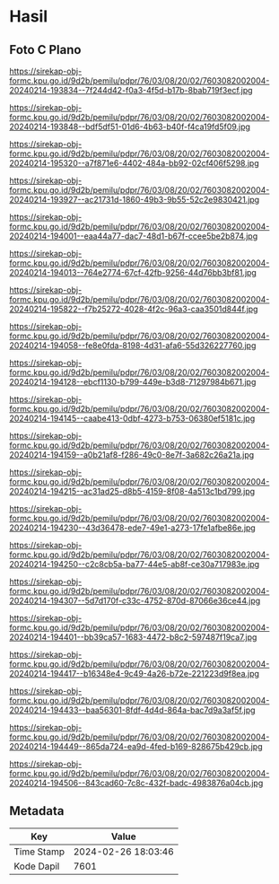 # Hasil

## Foto C Plano

https://sirekap-obj-formc.kpu.go.id/9d2b/pemilu/pdpr/76/03/08/20/02/7603082002004-20240214-193834--7f244d42-f0a3-4f5d-b17b-8bab719f3ecf.jpg

https://sirekap-obj-formc.kpu.go.id/9d2b/pemilu/pdpr/76/03/08/20/02/7603082002004-20240214-193848--bdf5df51-01d6-4b63-b40f-f4ca19fd5f09.jpg

https://sirekap-obj-formc.kpu.go.id/9d2b/pemilu/pdpr/76/03/08/20/02/7603082002004-20240214-195320--a7f871e6-4402-484a-bb92-02cf406f5298.jpg

https://sirekap-obj-formc.kpu.go.id/9d2b/pemilu/pdpr/76/03/08/20/02/7603082002004-20240214-193927--ac21731d-1860-49b3-9b55-52c2e9830421.jpg

https://sirekap-obj-formc.kpu.go.id/9d2b/pemilu/pdpr/76/03/08/20/02/7603082002004-20240214-194001--eaa44a77-dac7-48d1-b67f-ccee5be2b874.jpg

https://sirekap-obj-formc.kpu.go.id/9d2b/pemilu/pdpr/76/03/08/20/02/7603082002004-20240214-194013--764e2774-67cf-42fb-9256-44d76bb3bf81.jpg

https://sirekap-obj-formc.kpu.go.id/9d2b/pemilu/pdpr/76/03/08/20/02/7603082002004-20240214-195822--f7b25272-4028-4f2c-96a3-caa3501d844f.jpg

https://sirekap-obj-formc.kpu.go.id/9d2b/pemilu/pdpr/76/03/08/20/02/7603082002004-20240214-194058--fe8e0fda-8198-4d31-afa6-55d326227760.jpg

https://sirekap-obj-formc.kpu.go.id/9d2b/pemilu/pdpr/76/03/08/20/02/7603082002004-20240214-194128--ebcf1130-b799-449e-b3d8-71297984b671.jpg

https://sirekap-obj-formc.kpu.go.id/9d2b/pemilu/pdpr/76/03/08/20/02/7603082002004-20240214-194145--caabe413-0dbf-4273-b753-06380ef5181c.jpg

https://sirekap-obj-formc.kpu.go.id/9d2b/pemilu/pdpr/76/03/08/20/02/7603082002004-20240214-194159--a0b21af8-f286-49c0-8e7f-3a682c26a21a.jpg

https://sirekap-obj-formc.kpu.go.id/9d2b/pemilu/pdpr/76/03/08/20/02/7603082002004-20240214-194215--ac31ad25-d8b5-4159-8f08-4a513c1bd799.jpg

https://sirekap-obj-formc.kpu.go.id/9d2b/pemilu/pdpr/76/03/08/20/02/7603082002004-20240214-194230--43d36478-ede7-49e1-a273-17fe1afbe86e.jpg

https://sirekap-obj-formc.kpu.go.id/9d2b/pemilu/pdpr/76/03/08/20/02/7603082002004-20240214-194250--c2c8cb5a-ba77-44e5-ab8f-ce30a717983e.jpg

https://sirekap-obj-formc.kpu.go.id/9d2b/pemilu/pdpr/76/03/08/20/02/7603082002004-20240214-194307--5d7d170f-c33c-4752-870d-87066e36ce44.jpg

https://sirekap-obj-formc.kpu.go.id/9d2b/pemilu/pdpr/76/03/08/20/02/7603082002004-20240214-194401--bb39ca57-1683-4472-b8c2-597487f19ca7.jpg

https://sirekap-obj-formc.kpu.go.id/9d2b/pemilu/pdpr/76/03/08/20/02/7603082002004-20240214-194417--b16348e4-9c49-4a26-b72e-221223d9f8ea.jpg

https://sirekap-obj-formc.kpu.go.id/9d2b/pemilu/pdpr/76/03/08/20/02/7603082002004-20240214-194433--baa56301-8fdf-4d4d-864a-bac7d9a3af5f.jpg

https://sirekap-obj-formc.kpu.go.id/9d2b/pemilu/pdpr/76/03/08/20/02/7603082002004-20240214-194449--865da724-ea9d-4fed-b169-828675b429cb.jpg

https://sirekap-obj-formc.kpu.go.id/9d2b/pemilu/pdpr/76/03/08/20/02/7603082002004-20240214-194506--843cad60-7c8c-432f-badc-4983876a04cb.jpg


## Metadata

| Key        | Value               |
| ---------- | ------------------- |
| Time Stamp | 2024-02-26 18:03:46 |
| Kode Dapil | 7601                |




